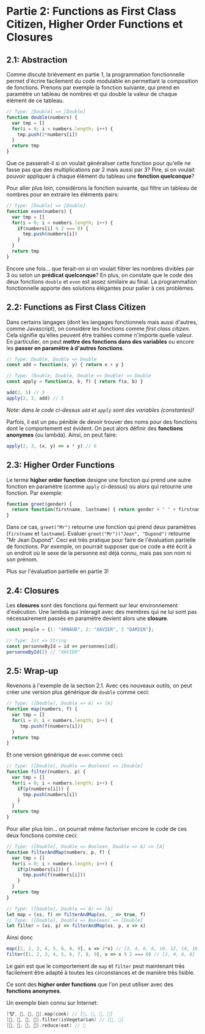 # Partie 2: Functions as First Class Citizen, Higher Order Functions et Closures

## 2.1: Abstraction
Comme discuté brièvement en partie 1, la programmation fonctionnelle permet d'écrire facilement du code modulable en permettant la composition de fonctions. Prenons par exemple la fonction suivante, qui prend en paramètre un tableau de nombres et qui double la valeur de chaque élément de ce tableau.

```js
// Type: [Double] => [Double]
function double(numbers) {
  var tmp = []
  for(i = 0; i < numbers.length; i++) {
    tmp.push(2*numbers[i])
  }
  return tmp
}
```

Que ce passerait-il si on voulait généraliser cette fonction pour qu'elle ne fasse pas que des multiplications par 2 mais aussi par 3? Pire, si on voulait pouvoir appliquer à chaque élément du tableau une __fonction quelconque__?

Pour aller plus loin, considérons la fonction suivante, qui filtre un tableau de nombres pour en extraire les éléments pairs:

```js
// Type: [Double] => [Double]
function even(numbers) {
  var tmp = []
  for(i = 0; i < numbers.length; i++) {
    if(numbers[i] % 2 === 0) {
      tmp.push(numbers[i])
    }
  }
  return tmp
}
```
Encore une fois... que ferait-on si on voulait filtrer les nombres divibles par 3 ou selon un __prédicat quelconque__? En plus, on constate que le code des deux fonctions `double` et `even` est assez similaire au final. La programmation fonctionnelle apporte des solutions élégantes pour palier à ces problèmes.

## 2.2: Functions as First Class Citizen
Dans certains langages (dont les langages fonctionnels mais aussi d'autres, comme Javascript), on considère les fonctions comme *first class citizen*. Cela signifie qu'elles peuvent être traitées comme n'importe quelle valeur. En particulier, on peut __mettre des fonctions dans des variables__ ou encore les __passer en paramètre à d'autres fonctions__.

```js
// Type: Double, Double => Double
const add = function(x, y) { return x + y }

// Type: (Double, Double, Double => Double) => Double
const apply = function(a, b, f) { return f(a, b) }

add(2, 5) // 5
apply(2, 3, add) // 5
```

*Note: dans le code ci-dessus `add` et `apply` sont des variables (constantes)!*

Parfois, il est un peu pénible de devoir trouver des noms pour des fonctions dont le comportement est évident. On peut alors définir des __fonctions anonymes__ (ou lambda). Ainsi, on peut faire:

```js
apply(2, 3, (x, y) => x * y) // 6
```

## 2.3: Higher Order Functions
Le terme __higher order function__ designe une fonction qui prend une autre fonction en paramètre (comme `apply` ci-dessus) ou alors qui retourne une fonction. Par exemple:

```js
function greet(gender) {
  return function(firstname, lastname) { return gender + " " + firstname + " " + lastname }
}
```
Dans ce cas, `greet("Mr")` retourne une fonction qui prend deux paramètres (`firstname` et `lastname`).
Evaluer `greet("Mr")("Jean", "Dupond")` retourne "Mr Jean Dupond". Ceci est très pratique pour faire de l'évaluation partielle de fonctions. Par exemple, on pourrait supposer que ce code a été écrit à un endroit où le sexe de la personne est déjà connu, mais pas son nom ni son prénom.

Plus sur l'évaluation partielle en partie 3!

## 2.4: Closures
Les __closures__ sont des fonctions qui ferment sur leur environnement d'exécution. Une lambda qui interagit avec des membres qui ne lui sont pas nécessairement passés en paramètre devient alors une __closure__.

```js
const people = {1: "ARNAUD", 2: "XAVIER", 3 "DAMIEN"};

// Type: Int => String
const personneById = id => personnes[id];
personneById(2) // "XAVIER"
```
## 2.5: Wrap-up
Revenons à l'exemple de la section 2.1. Avec ces nouveaux outils, on peut créer une version plus générique de `double` comme ceci:

```js
// Type: ([Double], Double => A) => [A]
function map(numbers, f) {
  var tmp = []
  for(i = 0; i < numbers.length; i++) {
     tmp.push(f(numbers[i]))
  }
  return tmp
}
```

Et one version générique de `even` comme ceci:

```js
// Type: ([Double], Double => Boolean) => [Double]
function filter(numbers, p) {
  var tmp = []
  for(i = 0; i < numbers.length; i++) {
    if(p(numbers[i])) {
      tmp.push(numbers[i])
    }
  }
  return tmp
}
```

Pour aller plus loin... on pourrait même factoriser encore le code de ces deux fonctions comme ceci:

```js
// Type: ([Double], Double => Boolean, Double => A) => [A]
function filterAndMap(numbers, p, f) {
  var tmp = []
  for(i = 0; i < numbers.length; i++) {
    if(p(numbers[i])) {
      tmp.push(f(numbers[i]))
    }
  }
  return tmp
}

// Type: ([Double], Double => A) => [A]
let map = (xs, f) => filterAndMap(xs, _ => true, f)
// Type: ([Double], Double => Boolean) => [Double]
let filter = (xs, p) => filterAndMap(xs, p, x => x)

```

Ainsi donc

```js
map([1, 2, 3, 4, 5, 6, 8, 9], x => 2*x) // [2, 4, 6, 8, 10, 12, 14, 16, 18]
filter([1, 2, 3, 4, 5, 6, 7, 8, 9], x => x % 2 === 0) // [2, 4, 6, 8]
```

Le gain est que le comportement de `map` et `filter` peut maintenant très facilement être adapté à toutes les circonstances et de manière très lisible. 

Ce sont des __higher order functions__ que l'on peut utiliser avec des __fonctions anonymes__.

Un exemple bien connu sur Internet:

```swift
[🐮, 🥔, 🌽, 🐔].map(cook) // [🍔, 🍟, 🍿, 🍗]
[🍔, 🍟, 🍿, 🍗].filter(isVegetarian) // [🍟, 🍿]
[🍔, 🍟, 🍿, 🍗].reduce(eat) // 💩
```
